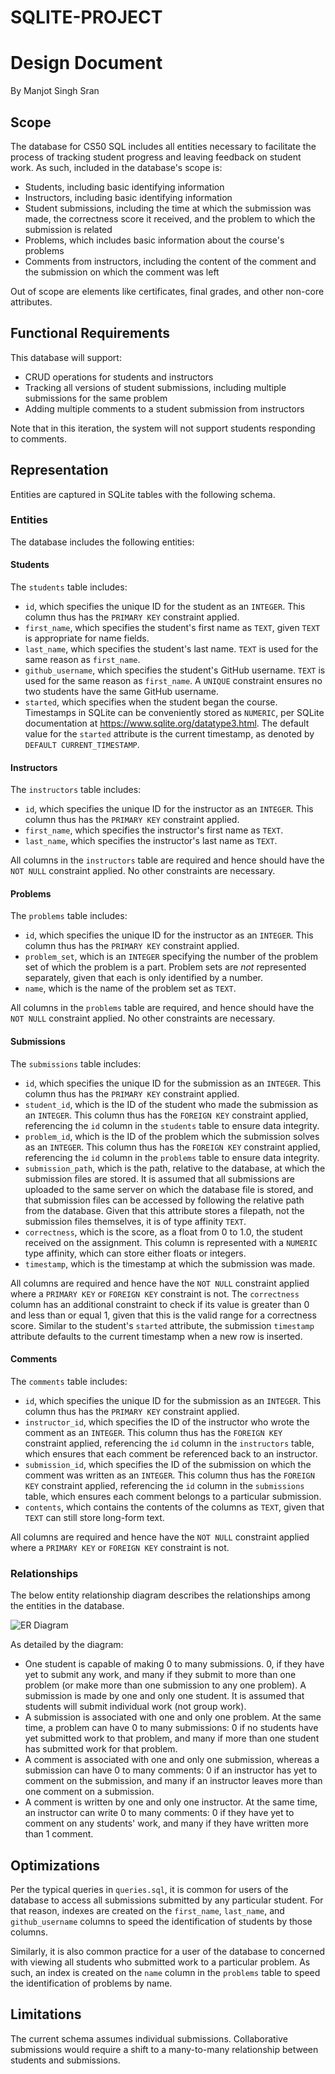 # SQLITE-PROJECT
# Design Document

By Manjot Singh Sran

## Scope

The database for CS50 SQL includes all entities necessary to facilitate the process of tracking student progress and leaving feedback on student work. As such, included in the database's scope is:

* Students, including basic identifying information
* Instructors, including basic identifying information
* Student submissions, including the time at which the submission was made, the correctness score it received, and the problem to which the submission is related
* Problems, which includes basic information about the course's problems
* Comments from instructors, including the content of the comment and the submission on which the comment was left

Out of scope are elements like certificates, final grades, and other non-core attributes.

## Functional Requirements

This database will support:

* CRUD operations for students and instructors
* Tracking all versions of student submissions, including multiple submissions for the same problem
* Adding multiple comments to a student submission from instructors

Note that in this iteration, the system will not support students responding to comments.

## Representation

Entities are captured in SQLite tables with the following schema.

### Entities

The database includes the following entities:

#### Students

The `students` table includes:

* `id`, which specifies the unique ID for the student as an `INTEGER`. This column thus has the `PRIMARY KEY` constraint applied.
* `first_name`, which specifies the student's first name as `TEXT`, given `TEXT` is appropriate for name fields.
* `last_name`, which specifies the student's last name. `TEXT` is used for the same reason as `first_name`.
* `github_username`, which specifies the student's GitHub username. `TEXT` is used for the same reason as `first_name`. A `UNIQUE` constraint ensures no two students have the same GitHub username.
* `started`, which specifies when the student began the course. Timestamps in SQLite can be conveniently stored as `NUMERIC`, per SQLite documentation at <https://www.sqlite.org/datatype3.html>. The default value for the `started` attribute is the current timestamp, as denoted by `DEFAULT CURRENT_TIMESTAMP`.

#### Instructors

The `instructors` table includes:

* `id`, which specifies the unique ID for the instructor as an `INTEGER`. This column thus has the `PRIMARY KEY` constraint applied.
* `first_name`, which specifies the instructor's first name as `TEXT`.
* `last_name`, which specifies the instructor's last name as `TEXT`.

All columns in the `instructors` table are required and hence should have the `NOT NULL` constraint applied. No other constraints are necessary.

#### Problems

The `problems` table includes:

* `id`, which specifies the unique ID for the instructor as an `INTEGER`. This column thus has the `PRIMARY KEY` constraint applied.
* `problem_set`, which is an `INTEGER` specifying the number of the problem set of which the problem is a part. Problem sets are *not* represented separately, given that each is only identified by a number.
* `name`, which is the name of the problem set as `TEXT`.

All columns in the `problems` table are required, and hence should have the `NOT NULL` constraint applied. No other constraints are necessary.

#### Submissions

The `submissions` table includes:

* `id`, which specifies the unique ID for the submission as an `INTEGER`. This column thus has the `PRIMARY KEY` constraint applied.
* `student_id`, which is the ID of the student who made the submission as an `INTEGER`. This column thus has the `FOREIGN KEY` constraint applied, referencing the `id` column in the `students` table to ensure data integrity.
* `problem_id`, which is the ID of the problem which the submission solves as an `INTEGER`. This column thus has the `FOREIGN KEY` constraint applied, referencing the `id` column in the `problems` table to ensure data integrity.
* `submission_path`, which is the path, relative to the database, at which the submission files are stored. It is assumed that all submissions are uploaded to the same server on which the database file is stored, and that submission files can be accessed by following the relative path from the database. Given that this attribute stores a filepath, not the submission files themselves, it is of type affinity `TEXT`.
* `correctness`, which is the score, as a float from 0 to 1.0, the student received on the assignment. This column is represented with a `NUMERIC` type affinity, which can store either floats or integers.
* `timestamp`, which is the timestamp at which the submission was made.

All columns are required and hence have the `NOT NULL` constraint applied where a `PRIMARY KEY` or `FOREIGN KEY` constraint is not. The `correctness` column has an additional constraint to check if its value is greater than 0 and less than or equal 1, given that this is the valid range for a correctness score. Similar to the student's `started` attribute, the submission `timestamp` attribute defaults to the current timestamp when a new row is inserted.

#### Comments

The `comments` table includes:

* `id`, which specifies the unique ID for the submission as an `INTEGER`. This column thus has the `PRIMARY KEY` constraint applied.
* `instructor_id`, which specifies the ID of the instructor who wrote the comment as an `INTEGER`. This column thus has the `FOREIGN KEY` constraint applied, referencing the `id` column in the `instructors` table, which ensures that each comment be referenced back to an instructor.
* `submission_id`, which specifies the ID of the submission on which the comment was written as an `INTEGER`. This column thus has the `FOREIGN KEY` constraint applied, referencing the `id` column in the `submissions` table, which ensures each comment belongs to a particular submission.
* `contents`, which contains the contents of the columns as `TEXT`, given that `TEXT` can still store long-form text.

All columns are required and hence have the `NOT NULL` constraint applied where a `PRIMARY KEY` or `FOREIGN KEY` constraint is not.

### Relationships

The below entity relationship diagram describes the relationships among the entities in the database.

![ER Diagram](diagram.png)

As detailed by the diagram:

* One student is capable of making 0 to many submissions. 0, if they have yet to submit any work, and many if they submit to more than one problem (or make more than one submission to any one problem). A submission is made by one and only one student. It is assumed that students will submit individual work (not group work).
* A submission is associated with one and only one problem. At the same time, a problem can have 0 to many submissions: 0 if no students have yet submitted work to that problem, and many if more than one student has submitted work for that problem.
* A comment is associated with one and only one submission, whereas a submission can have 0 to many comments: 0 if an instructor has yet to comment on the submission, and many if an instructor leaves more than one comment on a submission.
* A comment is written by one and only one instructor. At the same time, an instructor can write 0 to many comments: 0 if they have yet to comment on any students' work, and many if they have written more than 1 comment.

## Optimizations

Per the typical queries in `queries.sql`, it is common for users of the database to access all submissions submitted by any particular student. For that reason, indexes are created on the `first_name`, `last_name`, and `github_username` columns to speed the identification of students by those columns.

Similarly, it is also common practice for a user of the database to concerned with viewing all students who submitted work to a particular problem. As such, an index is created on the `name` column in the `problems` table to speed the identification of problems by name.

## Limitations

The current schema assumes individual submissions. Collaborative submissions would require a shift to a many-to-many relationship between students and submissions.
